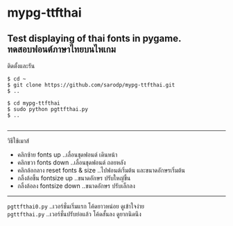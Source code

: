 # mypg-ttfthai
Test displaying of thai fonts in pygame.  
ทดสอบฟอนต์ภาษาไทยบนไพเกม   
---    
ติดตั้งและรัน
``` shell  
$ cd ~  
$ git clone https://github.com/sarodp/mypg-ttfthai.git  
$ ..  
  
$ cd mypg-ttfthai  
$ sudo python pgttfthai.py  
$ ..  
   
```   
---  
วิธีใช้เมาส์  
* คลิกซ้าย fonts up   ..เลื่อนชุดฟอนต์ เดินหน้า  
* คลิกขวา fonts down ..เลื่อนชุดฟอนต์ ถอยหลัง   
* คลิกล้อกลาง reset fonts & size ..ไปฟอนต์เริ่มต้น และขนาดอักษรเริ่มต้น  
* กลิ้งล้อขึ้น fontsize up ..ขนาดอักษร ปรับใหญ่ขึ้น 
* กลิ้งล้อลง fontsize down ..ขนาดอักษร ปรับเล็กลง

---  
`pgttfthai0.py`  ..เวอร์ชั่นเริ่มแรก โค้ดยาวหน่อย ดูเข้าใจง่าย  
`pgttfthai.py`   ..เวอร์ชั่นปรับย่อแล้ว โค้ดสั้นลง ดูยากนิดนึง     
